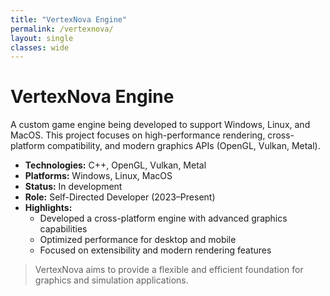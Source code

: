```yaml
---
title: "VertexNova Engine"
permalink: /vertexnova/
layout: single
classes: wide
---
```


# VertexNova Engine

A custom game engine being developed to support Windows, Linux, and MacOS. This project focuses on high-performance rendering, cross-platform compatibility, and modern graphics APIs (OpenGL, Vulkan, Metal).

- **Technologies:** C++, OpenGL, Vulkan, Metal
- **Platforms:** Windows, Linux, MacOS
- **Status:** In development
- **Role:** Self-Directed Developer (2023–Present)
- **Highlights:**
  - Developed a cross-platform engine with advanced graphics capabilities
  - Optimized performance for desktop and mobile
  - Focused on extensibility and modern rendering features

> VertexNova aims to provide a flexible and efficient foundation for graphics and simulation applications.
